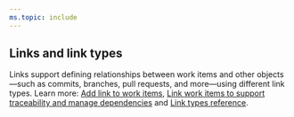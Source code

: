 ```yaml
---
ms.topic: include
---
```


## Links and link types
Links support defining relationships between work items and other objects&mdash;such as commits, branches, pull requests, and more&mdash;using different link types.  Learn more: [Add link to work items](../../boards/backlogs/add-link.md), [Link work items to support traceability and manage dependencies](../../boards/queries/link-work-items-support-traceability.md) and [Link types reference](../../boards/queries/link-type-reference.md).